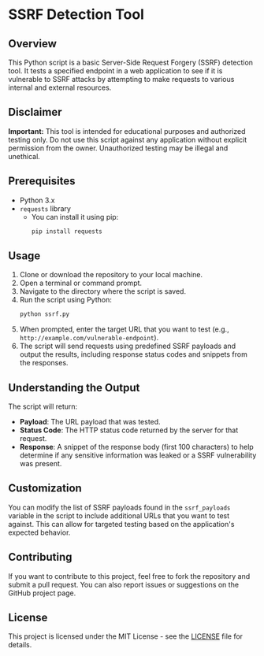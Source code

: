 # SSRF Detection Tool

## Overview
This Python script is a basic Server-Side Request Forgery (SSRF) detection tool. It tests a specified endpoint in a web application to see if it is vulnerable to SSRF attacks by attempting to make requests to various internal and external resources.

## Disclaimer
**Important:** This tool is intended for educational purposes and authorized testing only. Do not use this script against any application without explicit permission from the owner. Unauthorized testing may be illegal and unethical.

## Prerequisites
- Python 3.x
- `requests` library
  - You can install it using pip:
    ```bash
    pip install requests
    ```

## Usage
1. Clone or download the repository to your local machine.
2. Open a terminal or command prompt.
3. Navigate to the directory where the script is saved.
4. Run the script using Python:
    ```bash
    python ssrf.py
    ```
5. When prompted, enter the target URL that you want to test (e.g., `http://example.com/vulnerable-endpoint`).
6. The script will send requests using predefined SSRF payloads and output the results, including response status codes and snippets from the responses.

## Understanding the Output
The script will return:
- **Payload**: The URL payload that was tested.
- **Status Code**: The HTTP status code returned by the server for that request.
- **Response**: A snippet of the response body (first 100 characters) to help determine if any sensitive information was leaked or a SSRF vulnerability was present.

## Customization
You can modify the list of SSRF payloads found in the `ssrf_payloads` variable in the script to include additional URLs that you want to test against. This can allow for targeted testing based on the application's expected behavior.

## Contributing
If you want to contribute to this project, feel free to fork the repository and submit a pull request. You can also report issues or suggestions on the GitHub project page.

## License
This project is licensed under the MIT License - see the [LICENSE](LICENSE) file for details.
